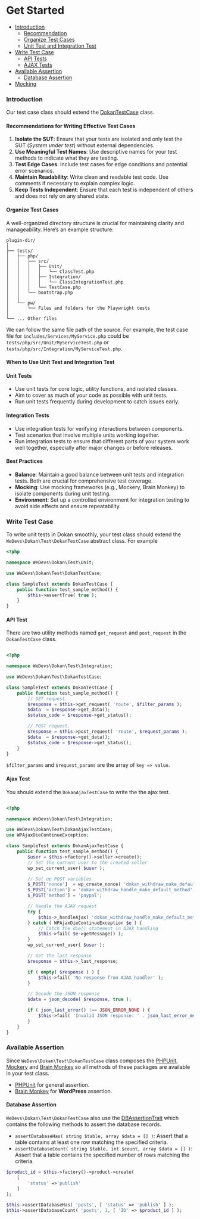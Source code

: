 # Get Started
- [Introduction](#intorduction)
    - [Recommendation](#recommendations-for-writing-effective-test-cases)
    - [Organize Test Cases](#organize-test-cases)
    - [Unit Test and Integration Test](#when-to-use-unit-test-and-integration-test)
- [Write Test Case](#write-test-case)
    - [API Tests](#api-test)
    - [AJAX Tests](#ajax-test)
- [Available Assertion](#available-assertion)
    - [Database Assertion](#database-assertion)
- [Mocking](./mocking.md)

### Introduction
   
Our test case class should extend the [DokanTestCase](./../../tests/php/src/DokanTestCase.php#L14) class.

#### Recommendations for Writing Effective Test Cases

1. **Isolate the SUT**: Ensure that your tests are isolated and only test the SUT (*System under test*) without external dependencies.
2. **Use Meaningful Test Names**: Use descriptive names for your test methods to indicate what they are testing.
3. **Test Edge Cases**: Include test cases for edge conditions and potential error scenarios.
4. **Maintain Readability**: Write clean and readable test code. Use comments if necessary to explain complex logic.
5. **Keep Tests Independent**: Ensure that each test is independent of others and does not rely on any shared state.

#### Organize Test Cases

A well-organized directory structure is crucial for maintaining clarity and manageability. Here’s an example structure:

```
plugin-dir/
│
├── tests/
│   ├── php/
│   │   ├── src/
│   │   │   ├── Unit/
│   │   │   │   └── ClassTest.php
│   │   │   ├── Integration/
│   │   │   │   └── ClassIntegrationTest.php
│   │   │   └── TestCase.php
│   │   └── bootstrap.php
│   │
│   └── pw/
│       └── Files and folders for the Playwright tests
│
└── ... Other files
```

We can follow the same file path of the source. For example, the test case file for `includes/Services/MyService.php` could be `tests/php/src/Unit/MyServiceTest.php` or `tests/php/src/Integration/MyServiceTest.php`.

#### When to Use Unit Test and Integration Test

#### Unit Tests
- Use unit tests for core logic, utility functions, and isolated classes.
- Aim to cover as much of your code as possible with unit tests.
- Run unit tests frequently during development to catch issues early.

#### Integration Tests
- Use integration tests for verifying interactions between components.
- Test scenarios that involve multiple units working together.
- Run integration tests to ensure that different parts of your system work well together, especially after major changes or before releases.

#### Best Practices

- **Balance**: Maintain a good balance between unit tests and integration tests. Both are crucial for comprehensive test coverage.
- **Mocking**: Use mocking frameworks (e.g., Mockery, Brain Monkey) to isolate components during unit testing.
- **Environment**: Set up a controlled environment for integration testing to avoid side effects and ensure repeatability.


### Write Test Case

To write unit tests in Dokan smoothly, your test class should extend the `WeDevs\Dokan\Test\DokanTestCase` abstract class. For example

```php
<?php

namespace WeDevs\Dokan\Test\Unit;

use WeDevs\Dokan\Test\DokanTestCase;

class SampleTest extends DokanTestCase {
    public function test_sample_method() {
        $this->assertTrue( true );
    }
}
```

#### API Test
There are two utility methods named `get_request` and `post_request` in the `DokanTestCase` class.

```php

<?php

namespace WeDevs\Dokan\Test\Integration;

use WeDevs\Dokan\Test\DokanTestCase;

class SampleTest extends DokanTestCase {
    public function test_sample_method() {
        // GET request.
        $response = $this->get_request( 'route', $filter_params );
        $data  = $response->get_data();
        $status_code = $response->get_status();

        // POST request.
        $response = $this->post_request( 'route', $request_params );
        $data  = $response->get_data();
        $status_code = $response->get_status();
    }
}
```
`$filter_params` and `$request_params` are the array of `key => value`.

#### Ajax Test
You should extend the `DokanAjaxTestCase` to write the the ajax test.


```php

<?php

namespace WeDevs\Dokan\Test\Integration;

use WeDevs\Dokan\Test\DokanAjaxTestCase;
use WPAjaxDieContinueException;

class SampleTest extends DokanAjaxTestCase {
    public function test_sample_method() {
        $user = $this->factory()->seller->create();
        // Set the current user to the created seller
        wp_set_current_user( $user );

        // Set up POST variables
        $_POST['nonce']  = wp_create_nonce( 'dokan_withdraw_make_default' );
        $_POST['action'] = 'dokan_withdraw_handle_make_default_method';
        $_POST['method'] = 'paypal';

        // Handle the AJAX request
        try {
            $this->_handleAjax( 'dokan_withdraw_handle_make_default_method' );
        } catch ( WPAjaxDieContinueException $e ) {
            // Catch the die() statement in AJAX handling
            $this->fail( $e->getMessage() );
        }
        wp_set_current_user( $user );

        // Get the last response
        $response = $this->_last_response;

        if ( empty( $response ) ) {
            $this->fail( 'No response from AJAX handler' );
        }

        // Decode the JSON response
        $data = json_decode( $response, true );

        if ( json_last_error() !== JSON_ERROR_NONE ) {
            $this->fail( 'Invalid JSON response: ' . json_last_error_msg() );
        }
    }
}
```

### Available Assertion

Since `WeDevs\Dokan\Test\DokanTestCase` class composes the [PHPUnit](https://docs.phpunit.de/en/9.6/), [Mockery](http://docs.mockery.io/en/latest/) and [Brain Monkey](https://giuseppe-mazzapica.gitbook.io/brain-monkey) so all methods of these packages are available in your test class. 

 - [PHPUnit](https://docs.phpunit.de/en/9.6/) for general assertion.
 - [Brain Monkey](https://giuseppe-mazzapica.gitbook.io/brain-monkey) for **WordPress** assertion.
 
#### Database Assertion
`WeDevs\Dokan\Test\DokanTestCase` also use the [DBAssertionTrait]((./../../tests/php/src/DBAssertionTrait.php)) which contains the following methods to assert the database records.

- `assertDatabaseHas( string $table, array $data = [] )`: Assert that a table contains at least one row matching the specified criteria.
- `assertDatabaseCount( string $table, int $count, array $data = [] )`: Assert that a table contains the specified number of rows matching the criteria.

```php
$product_id = $this->factory()->product->create(
    [
        'status' =>'publish'
    ]
);

$this->assertDatabaseHas( 'posts', [ 'status' => 'publish' ] );
$this->assertDatabaseCount( 'posts', 1, [ 'ID' => $product_id ] );
```

